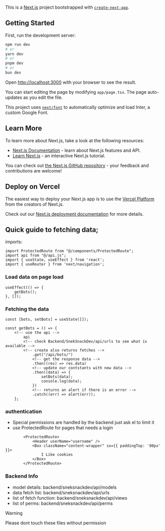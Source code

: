 This is a [Next.js](https://nextjs.org/) project bootstrapped with [`create-next-app`](https://github.com/vercel/next.js/tree/canary/packages/create-next-app).

## Getting Started

First, run the development server:

```bash
npm run dev
# or
yarn dev
# or
pnpm dev
# or
bun dev
```

Open [http://localhost:3000](http://localhost:3000) with your browser to see the result.

You can start editing the page by modifying `app/page.tsx`. The page auto-updates as you edit the file.

This project uses [`next/font`](https://nextjs.org/docs/basic-features/font-optimization) to automatically optimize and load Inter, a custom Google Font.

## Learn More

To learn more about Next.js, take a look at the following resources:

- [Next.js Documentation](https://nextjs.org/docs) - learn about Next.js features and API.
- [Learn Next.js](https://nextjs.org/learn) - an interactive Next.js tutorial.

You can check out [the Next.js GitHub repository](https://github.com/vercel/next.js/) - your feedback and contributions are welcome!

## Deploy on Vercel

The easiest way to deploy your Next.js app is to use the [Vercel Platform](https://vercel.com/new?utm_medium=default-template&filter=next.js&utm_source=create-next-app&utm_campaign=create-next-app-readme) from the creators of Next.js.

Check out our [Next.js deployment documentation](https://nextjs.org/docs/deployment) for more details.



## Quick guide to fetching data;

imports:
```
import ProtectedRoute from "@/components/ProtectedRoute";
import api from "@/api.js";
import { useState, useEffect } from 'react';
import { useRouter } from 'next/navigation';
```


### Load data on page load
```
useEffect(() => {
    getBots();
}, []);
```
### Fetching the data
```
const [bots, setBots] = useState([]);

const getBots = () => {
    <!-- use the api -->
        api
        <!-- check Backend/SnekSnackDev/api/urls to see what is available -->
        <!-- create also returns fetches -->
            .get("/api/bots/")
            <!-- get the response data -->
            .then((res) => res.data)
            <!-- update our contstants with new data -->
            .then((data) => {
                setBots(data);
                console.log(data);
            })
            <!-- returns an alert if there is an error -->
            .catch((err) => alert(err));
    };
```

### authentication
- Special permissions are handled by the backend just ask el to limit it
- use ProtectedRoute for pages that needs a login
```
        <ProtectedRoute>
            <Header userName="username" />
            <Box className="content-wrapper" sx={{ paddingTop: '80px' }}>
                I Like cookies
            </Box>
        </ProtectedRoute>
```

### Backend Info

- model details: backend/sneksnackdev/api/models
- data fetch list: backend/sneksnackdev/api/urls
- list of fetch function: backend/sneksnackdev/api/views
- list of perms: backend/sneksnackdev/api/perms
> [!WARNING]
> Please dont touch these files without permission 